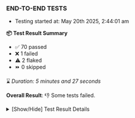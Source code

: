 ### END-TO-END TESTS

- Testing started at: May 20th 2025, 2:44:01 am

**📦 Test Result Summary**

- ✅ 70 passed
- ❌ 1 failed
- ⚠️ 2 flaked
- ⏩ 0 skipped

⌛ _Duration: 5 minutes and 27 seconds_

**Overall Result**: 👎 Some tests failed.



<details>
    <summary>[Show/Hide] Test Result Details</summary>
    <div markdown="1">

| Test | Browser | Test Case | Tags | Result |
| :---: | :---: | :--- | :---: | :---: |
| 1 | chromium-meshery-provider | Transition to disconnected state and then back to connected state | unstable | ⚠️ |
| 2 | chromium-meshery-provider | Transition to ignored state and then back to connected state | unstable | ⚠️ |
| 3 | chromium-meshery-provider | Transition to not found state and then back to connected state | unstable | ⚠️ |
| 4 | chromium-meshery-provider | Delete Kubernetes cluster connections | unstable | ⚠️ |
| 5 | chromium-local-provider | Add a cluster connection by uploading kubeconfig file | unstable | ⚠️ |
| 6 | chromium-local-provider | Transition to disconnected state and then back to connected state | unstable | ⚠️ |
| 7 | chromium-local-provider | Transition to ignored state and then back to connected state | unstable | ⚠️ |
| 8 | chromium-local-provider | Transition to not found state and then back to connected state | unstable | ⚠️ |
| 9 | chromium-local-provider | Delete Kubernetes cluster connections | unstable | ⚠️ |
| 10 | chromium-local-provider | Import a Model via CSV Import |  | ❌ |

</div>
</details>


<!-- To see the full report, please visit our CI/CD pipeline with reporter. -->